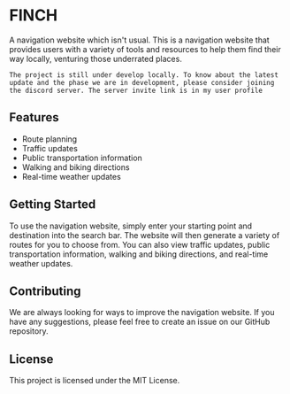 # FINCH
A navigation website which isn't usual.
This is a navigation website that provides users with a variety of tools and resources to help them find their way locally, venturing those underrated places.

`The project is still under develop locally. To know about the latest update and the phase we are in development, please consider joining the discord server. The server invite link is in my user profile`

## Features

* Route planning
* Traffic updates
* Public transportation information
* Walking and biking directions
* Real-time weather updates

## Getting Started

To use the navigation website, simply enter your starting point and destination into the search bar. The website will then generate a variety of routes for you to choose from. You can also view traffic updates, public transportation information, walking and biking directions, and real-time weather updates.

## Contributing

We are always looking for ways to improve the navigation website. If you have any suggestions, please feel free to create an issue on our GitHub repository.

## License

This project is licensed under the MIT License.
